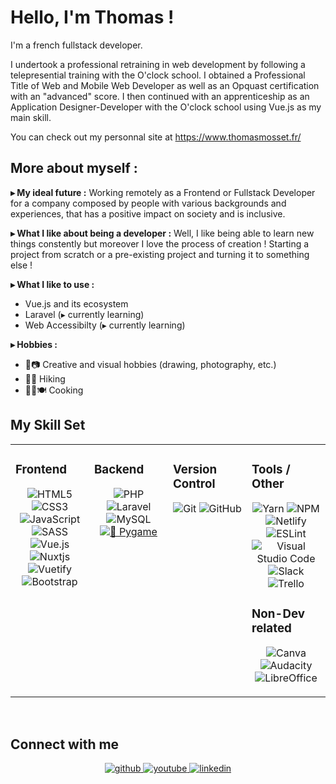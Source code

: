 # Hello, I'm Thomas !

I'm a french fullstack developer.

I undertook a professional retraining in web development by following a telepresential training with the O'clock school. I obtained a Professional Title of Web and Mobile Web Developer as well as an Opquast certification with an "advanced" score. I then continued with an apprenticeship as an Application Designer-Developer with the O'clock school using Vue.js as my main skill.

You can check out my personnal site at https://www.thomasmosset.fr/

## More about myself :

**▸ My ideal future :** Working remotely as a Frontend or Fullstack Developer for a company composed by people with various backgrounds and experiences, that has a positive impact on society and is inclusive. 

**▸ What I like about being a developer :** Well, I like being able to learn new things constently but moreover I love the process of creation ! Starting a project from scratch or a pre-existing project and turning it to something else !

**▸ What I like to use :**
- Vue.js and its ecosystem
- Laravel (▸ currently learning)
- Web Accessibilty (▸ currently learning)

**▸ Hobbies :**
- 🎨📷 Creative and visual hobbies (drawing, photography, etc.)
- 🗻🥾 Hiking
- 👨‍🍳🍽️ Cooking


## My Skill Set  
<table><tr><td valign="top" width="25%">


### Frontend  
<div align="center">

![HTML5](https://img.shields.io/badge/html5-%23E34F26.svg?style=for-the-badge&logo=html5&logoColor=white)
![CSS3](https://img.shields.io/badge/css3-%231572B6.svg?style=for-the-badge&logo=css3&logoColor=white)
![JavaScript](https://img.shields.io/badge/javascript-%23323330.svg?style=for-the-badge&logo=javascript&logoColor=%23F7DF1E)
![SASS](https://img.shields.io/badge/SASS-hotpink.svg?style=for-the-badge&logo=SASS&logoColor=white)
![Vue.js](https://img.shields.io/badge/vuejs-%2335495e.svg?style=for-the-badge&logo=vuedotjs&logoColor=%234FC08D)
![Nuxtjs](https://img.shields.io/badge/Nuxt-002E3B?style=for-the-badge&logo=nuxtdotjs&logoColor=#00DC82)
![Vuetify](https://img.shields.io/badge/Vuetify-1867C0?style=for-the-badge&logo=vuetify&logoColor=AEDDFF)
![Bootstrap](https://img.shields.io/badge/bootstrap-%23563D7C.svg?style=for-the-badge&logo=bootstrap&logoColor=white)
</div>

</td><td valign="top" width="25%">


### Backend  
<div align="center">
 
![PHP](https://img.shields.io/badge/php-%23777BB4.svg?style=for-the-badge&logo=php&logoColor=white)
![Laravel](https://img.shields.io/badge/laravel-%23FF2D20.svg?style=for-the-badge&logo=laravel&logoColor=white)
![MySQL](https://img.shields.io/badge/mysql-%2300f.svg?style=for-the-badge&logo=mysql&logoColor=white)
[![🐍 Pygame](https://img.shields.io/badge/🐍%20Pygame-ffffff?style=flat&color=c2fc20)](https://shields.io/) 
</div>

</td><td valign="top" width="25%">


### Version Control  
<div align="center" width="25%">
  
![Git](https://img.shields.io/badge/git-%23F05033.svg?style=for-the-badge&logo=git&logoColor=white)
![GitHub](https://img.shields.io/badge/github-%23121011.svg?style=for-the-badge&logo=github&logoColor=white)
</div>

</td><td valign="top" width="25%">


### Tools / Other  
<div align="center" width="25%">  

![Yarn](https://img.shields.io/badge/yarn-%232C8EBB.svg?style=for-the-badge&logo=yarn&logoColor=white)
![NPM](https://img.shields.io/badge/NPM-%23000000.svg?style=for-the-badge&logo=npm&logoColor=white)
![Netlify](https://img.shields.io/badge/netlify-%23000000.svg?style=for-the-badge&logo=netlify&logoColor=#00C7B7)
![ESLint](https://img.shields.io/badge/ESLint-4B3263?style=for-the-badge&logo=eslint&logoColor=white)
![Visual Studio Code](https://img.shields.io/badge/Visual%20Studio%20Code-0078d7.svg?style=for-the-badge&logo=visual-studio-code&logoColor=white)
![Slack](https://img.shields.io/badge/Slack-4A154B?style=for-the-badge&logo=slack&logoColor=white)
![Trello](https://img.shields.io/badge/Trello-%23026AA7.svg?style=for-the-badge&logo=Trello&logoColor=white)
</div>
  
### Non-Dev related 
<div align="center" width="25%">  

![Canva](https://img.shields.io/badge/Canva-%2300C4CC.svg?style=for-the-badge&logo=Canva&logoColor=white)
![Audacity](https://img.shields.io/badge/Audacity-0000CC?style=for-the-badge&logo=audacity&logoColor=white)
![LibreOffice](https://img.shields.io/badge/LibreOffice-%2318A303?style=for-the-badge&logo=LibreOffice&logoColor=white)
</div>

</td></tr></table>  

<br/>

## Connect with me  
<div align="center">
<a href="https://github.com/thomas-mosset" target="_blank">
<img src=https://img.shields.io/badge/github-%2324292e.svg?&style=for-the-badge&logo=github&logoColor=white alt=github style="margin-bottom: 5px;" />
</a>
<a href="https://www.youtube.com/@Jack_Samoht_Dev" target="_blank">
<img src=https://img.shields.io/badge/YouTube-%23FF0000.svg?style=for-the-badge&logo=YouTube&logoColor=white alt=youtube style="margin-bottom: 5px;" />
</a>  
<a href="https://linkedin.com/in/thomasmosset" target="_blank">
<img src=https://img.shields.io/badge/linkedin-%231E77B5.svg?&style=for-the-badge&logo=linkedin&logoColor=white alt=linkedin style="margin-bottom: 5px;" />
</a>  
</div>  

<br/>

